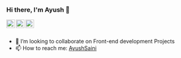 ### Hi there, I'm Ayush 👋
<a href="https://www.linkedin.com/in/ayushsaini/">
  <img align="left" alt="Ayush Saini - LinkedIn" width="22px" src="https://cdn.jsdelivr.net/npm/simple-icons@v3/icons/linkedin.svg"/>
</a>
<a href="mailto:ayushsainiiitb00@gmail.com">
  <img align="left" alt="Ayush Saini - Mail" width="22px" src="https://img.icons8.com/ios-glyphs/30/000000/new-post.png"/>
</a>
<a href="https://ayushsaini00.github.io/myportfolio/index.html/">
  <img align="left" alt="Portfolio" width="22px" src="https://cdn.jsdelivr.net/npm/simple-icons@v3/icons/github.svg"/>
</a>
<br />
<br />

- 👯 I’m looking to collaborate on Front-end development Projects
- 📫 How to reach me: [AyushSaini](https://ayushsaini00.github.io/myportfolio/index.html/)
  
<!--
**AyushSaini00/AyushSaini00** is a ✨ _special_ ✨ repository because its `README.md` (this file) appears on your GitHub profile.

Here are some ideas to get you started:

- 🔭 I’m currently working on ...
- 🌱 I’m currently learning ...
- 👯 I’m looking to collaborate on ...
- 🤔 I’m looking for help with ...
- 💬 Ask me about ...
- 📫 How to reach me: ...
- 😄 Pronouns: ...
- ⚡ Fun fact: ...
-->

